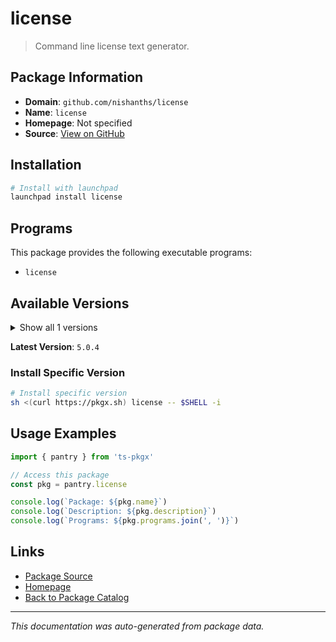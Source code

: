# license

> Command line license text generator.

## Package Information

- **Domain**: `github.com/nishanths/license`
- **Name**: `license`
- **Homepage**: Not specified
- **Source**: [View on GitHub](https://github.com/pkgxdev/pantry/tree/main/projects/github.com/nishanths/license/package.yml)

## Installation

```bash
# Install with launchpad
launchpad install license
```

## Programs

This package provides the following executable programs:

- `license`

## Available Versions

<details>
<summary>Show all 1 versions</summary>

- `5.0.4`

</details>

**Latest Version**: `5.0.4`

### Install Specific Version

```bash
# Install specific version
sh <(curl https://pkgx.sh) license -- $SHELL -i
```

## Usage Examples

```typescript
import { pantry } from 'ts-pkgx'

// Access this package
const pkg = pantry.license

console.log(`Package: ${pkg.name}`)
console.log(`Description: ${pkg.description}`)
console.log(`Programs: ${pkg.programs.join(', ')}`)
```

## Links

- [Package Source](https://github.com/pkgxdev/pantry/tree/main/projects/github.com/nishanths/license/package.yml)
- [Homepage](#)
- [Back to Package Catalog](../../package-catalog.md)

---

*This documentation was auto-generated from package data.*
